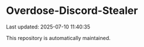 # Overdose-Discord-Stealer

Last updated: 2025-07-10 11:40:35

This repository is automatically maintained.
